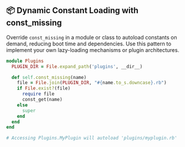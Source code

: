 ## 📦 Dynamic Constant Loading with const_missing

Override `const_missing` in a module or class to autoload constants on demand, reducing boot time and dependencies. Use this pattern to implement your own lazy-loading mechanisms or plugin architectures.

```ruby
module Plugins
  PLUGIN_DIR = File.expand_path('plugins', __dir__)

  def self.const_missing(name)
    file = File.join(PLUGIN_DIR, "#{name.to_s.downcase}.rb")
    if File.exist?(file)
      require file
      const_get(name)
    else
      super
    end
  end
end

# Accessing Plugins.MyPlugin will autoload 'plugins/myplugin.rb'
```